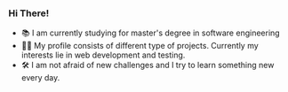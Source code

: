 ### Hi There! 
- 📚 I am currently studying for master's degree in software engineering
- 👨‍💻 My profile consists of different type of projects. Currently my interests lie in web development and testing.
- 🛠️ I am not afraid of new challenges and I try to learn something new every day.
